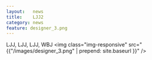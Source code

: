 ```yaml
--- 
layout:   news
title:    LJJ2
category: news
feature: designer_3.png
---
```


LJJ, LJJ, LJJ, WBJ <!--break-->
<img class="img-responsive" src="{{"/images/designer_3.png" | prepend: site.baseurl }}" />


